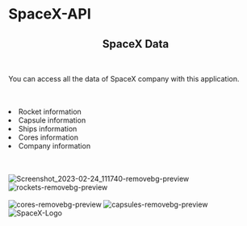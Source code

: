 # SpaceX-API

<div align="center"><h2>SpaceX Data</h2> </div>
  <br>


<p>You can access all the data of SpaceX company with this application.</p>
 <br>
      <br>
  
  <List>
        <li>Rocket information</li>
        <li>Capsule information</li>
        <li>Ships information</li>
        <li>Cores information</li>
        <li>Company information</li>
        <liRecently sent rockets and results.</li>
      </List>
 <br>
      <br>

![Screenshot_2023-02-24_111740-removebg-preview](https://user-images.githubusercontent.com/100201401/221127893-83c9e526-a3ae-42c2-8695-8ab7c9a77fa5.png)
![rockets-removebg-preview](https://user-images.githubusercontent.com/100201401/221126677-be50232f-49ea-490d-91be-b1f50c575931.png)
<br>
<br>
![cores-removebg-preview](https://user-images.githubusercontent.com/100201401/221126694-b4d6fdf0-00fa-4eb1-aa70-a82a6ad3552f.png)
![capsules-removebg-preview](https://user-images.githubusercontent.com/100201401/221126707-256b3736-ab04-4d08-b82b-23dc9a53d36a.png)
![SpaceX-Logo](https://user-images.githubusercontent.com/100201401/221127097-489ed83d-4547-44f6-baec-b2c3d35281ce.png)
